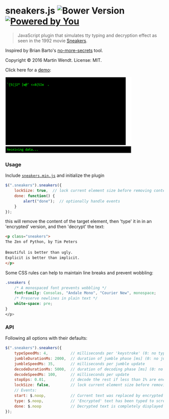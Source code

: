 # sneakers.js ![Bower Version](https://badge.fury.io/bo/sneakers.svg) [![Powered by You](http://sapegin.github.io/powered-by-you/badge.svg)](http://sapegin.github.io/powered-by-you/)

<!--
[![Build Status](https://secure.travis-ci.org/mar10/sneakers.js.svg?branch=master)](https://travis-ci.org/mar10/sneakers.js)
-->
> JavaScript plugin that simulates tty typing and decryption effect as seen in the
1992 movie [Sneakers](https://youtu.be/F5bAa6gFvLs).

Inspired by Brian Barto's [no-more-secrets](https://github.com/bartobri/no-more-secrets) tool.

Copyright &copy; 2016 Martin Wendt.
License: MIT.

Click here for a [demo](https://rawgit.com/mar10/sneakers.js/master/demo/index.html):

[![Demo](demo/console-ani.gif)](https://rawgit.com/mar10/sneakers.js/master/demo/index.html)
<!--
[![Demo](demo/console.png)](https://rawgit.com/mar10/sneakers.js/master/demo/index.html)
-->


### Usage

Include <a href="https://github.com/mar10/sneakers.js/blob/master/dist/sneakers.min.js">`sneakers.min.js`</a>
and initialize the plugin
```js
$(".sneakers").sneakers({
	lockSize: true,  // lock current element size before removing content
	done: function() {
		alert("done");  // optionally handle events
	}
});
```

this will remove the content of the target element, then 'type' it in in an 'encrypted'
version, and then 'decrypt' the text:

```html
<p class="sneakers">
The Zen of Python, by Tim Peters

Beautiful is better than ugly.
Explicit is better than implicit.
</p>
```

Some CSS rules can help to maintain line breaks and prevent wobbling:

```css
.sneakers {
	/* A monospaced font prevents wobbling */
	font-family: Consolas, "Andale Mono", "Courier New", monospace;
	/* Preserve newlines in plain text */
	white-space: pre;
}
</p>
```


### API

Following all options with their defaults:

```js
$(".sneakers").sneakers({
	typeSpeedMs: 4,          // milliseconds per 'keystroke' (0: no typing simulation)
	jumbleDurationMs: 2000,  // duration of jumble phase [ms] (0: no jumble phase)
	jumbleSpeedMs: 35,       // milliseconds per jumble update
	decodeDurationMs: 5000,  // duration of decoding phase [ms] (0: no decryption simulation)
	decodeSpeedMs: 100,      // milliseconds per update
	stopEps: 0.01,           // decode the rest if less than 1% are encrypted
	lockSize: false,         // lock current element size before removing content
	// Events:
	start: $.noop,           // Current text was replaced by encrypted text
	type: $.noop,            // 'Encrypted' text has been typed to screen
	done: $.noop             // Decrypted text is completely displayed
});
```
